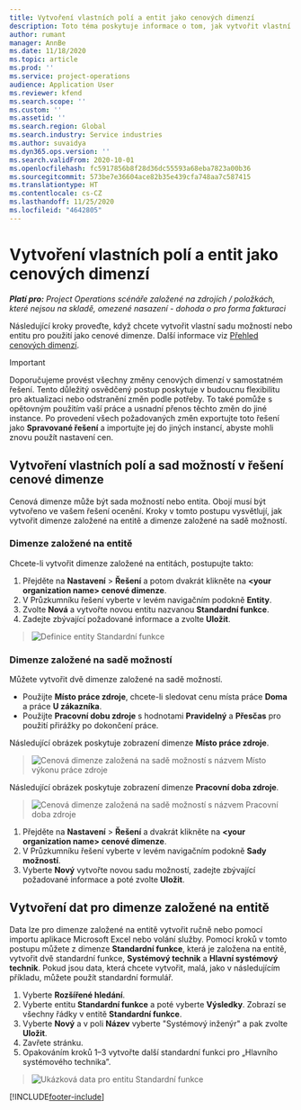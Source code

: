 ```yaml
---
title: Vytvoření vlastních polí a entit jako cenových dimenzí
description: Toto téma poskytuje informace o tom, jak vytvořit vlastní sady možností nebo entity.
author: rumant
manager: AnnBe
ms.date: 11/18/2020
ms.topic: article
ms.prod: ''
ms.service: project-operations
audience: Application User
ms.reviewer: kfend
ms.search.scope: ''
ms.custom: ''
ms.assetid: ''
ms.search.region: Global
ms.search.industry: Service industries
ms.author: suvaidya
ms.dyn365.ops.version: ''
ms.search.validFrom: 2020-10-01
ms.openlocfilehash: fc5917856b8f28d36dc55593a68eba7823a00b36
ms.sourcegitcommit: 573be7e36604ace82b35e439cfa748aa7c587415
ms.translationtype: HT
ms.contentlocale: cs-CZ
ms.lasthandoff: 11/25/2020
ms.locfileid: "4642805"
---
```

# <a name="create-custom-fields-and-entities-as-pricing-dimensions"></a>Vytvoření vlastních polí a entit jako cenových dimenzí

_**Platí pro:** Project Operations scénáře založené na zdrojích / položkách, které nejsou na skladě, omezené nasazení - dohoda o pro forma fakturaci_

Následující kroky proveďte, když chcete vytvořit vlastní sadu možností nebo entitu pro použití jako cenové dimenze. Další informace viz [Přehled cenových dimenzí](pricing-dimensions-overview.md).  

> [!IMPORTANT]
> Doporučujeme provést všechny změny cenových dimenzí v samostatném řešení. Tento důležitý osvědčený postup poskytuje v budoucnu flexibilitu pro aktualizaci nebo odstranění změn podle potřeby. To také pomůže s opětovným použitím vaší práce a usnadní přenos těchto změn do jiné instance. Po provedení všech požadovaných změn exportujte toto řešení jako **Spravované řešení** a importujte jej do jiných instancí, abyste mohli znovu použít nastavení cen.

  
## <a name="create-custom-fields-and-option-sets-in-the-pricing-dimension-solution"></a>Vytvoření vlastních polí a sad možností v řešení cenové dimenze

Cenová dimenze může být sada možností nebo entita. Obojí musí být vytvořeno ve vašem řešení ocenění. Kroky v tomto postupu vysvětlují, jak vytvořit dimenze založené na entitě a dimenze založené na sadě možností.

### <a name="entity-based-dimensions"></a>Dimenze založené na entitě
Chcete-li vytvořit dimenze založené na entitách, postupujte takto:

1. Přejděte na **Nastavení** > **Řešení** a potom dvakrát klikněte na **\<your organization name> cenové dimenze**.
2. V Průzkumníku řešení vyberte v levém navigačním podokně **Entity**.
3. Zvolte **Nová** a vytvořte novou entitu nazvanou **Standardní funkce**. 
4. Zadejte zbývající požadované informace a zvolte **Uložit**.

> ![Definice entity Standardní funkce](media/Standard-Title-entity-definition.png)

### <a name="option-set-based-dimensions"></a>Dimenze založené na sadě možností 
Můžete vytvořit dvě dimenze založené na sadě možností. 

- Použijte **Místo práce zdroje**, chcete-li sledovat cenu místa práce **Doma** a práce **U zákazníka**. 
- Použijte **Pracovní dobu zdroje** s hodnotami **Pravidelný** a **Přesčas** pro použití přirážky po dokončení práce.

Následující obrázek poskytuje zobrazení dimenze **Místo práce zdroje**. 

> ![Cenová dimenze založená na sadě možností s názvem Místo výkonu práce zdroje](media/Option-set-PD-called-Resource-Work-Location.png)

Následující obrázek poskytuje zobrazení dimenze **Pracovní doba zdroje**. 

> ![Cenová dimenze založená na sadě možností s názvem Pracovní doba zdroje](media/Option-set-PD-called-Resource-Work-Hours.png)

1. Přejděte na **Nastavení** > **Řešení** a dvakrát klikněte na **\<your organization name> cenové dimenze**. 
2. V Průzkumníku řešení vyberte v levém navigačním podokně **Sady možností**. 
3. Vyberte **Nový** vytvořte novou sadu možností, zadejte zbývající požadované informace a poté zvolte **Uložit**.

## <a name="create-data-for-entity-based-dimensions"></a>Vytvoření dat pro dimenze založené na entitě

Data lze pro dimenze založené na entitě vytvořit ručně nebo pomocí importu aplikace Microsoft Excel nebo volání služby. Pomocí kroků v tomto postupu můžete z dimenze **Standardní funkce**, která je založena na entitě, vytvořit dvě standardní funkce, **Systémový technik** a **Hlavní systémový technik**. Pokud jsou data, která chcete vytvořit, malá, jako v následujícím příkladu, můžete použít standardní formulář.

1. Vyberte **Rozšířené hledání**.
2. Vyberte entitu **Standardní funkce** a poté vyberte **Výsledky**. Zobrazí se všechny řádky v entitě **Standardní funkce**.
3. Vyberte **Nový** a v poli **Název** vyberte "Systémový inženýr" a pak zvolte **Uložit**.
4. Zavřete stránku. 
5. Opakováním kroků 1–3 vytvořte další standardní funkci pro „Hlavního systémového technika”.

> ![Ukázková data pro entitu Standardní funkce](media/ST-data.png)


[!INCLUDE[footer-include](../includes/footer-banner.md)]